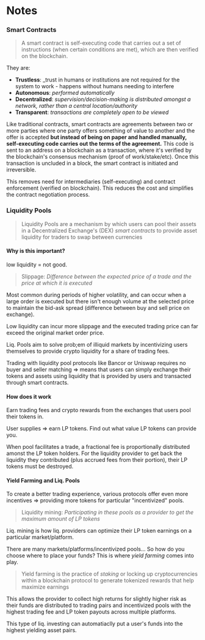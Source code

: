 # Notes

### Smart Contracts

> A smart contract is self-executing code that carries out a set of instructions (when certain conditions are met), which are then verified on the blockchain.

They are:
- **Trustless**: _trust in humans or institutions are not required for the system to work - happens without humans needing to interfere
- **Autonomous**: _performed automatically_
- **Decentralized**: _supervision/decision-making is distributed amongst a network, rather than a central location/authority_
- **Transparent**: _transactions are completely open to be viewed_

Like traditional contracts, smart contracts are agreements between two or more parties where one party offers something of value to another and the offer is accepted **but instead of being on paper and handled manually, self-executing code carries out the terms of the agreement.** This code is sent to an address on a blockchain as a transaction, where it's verified by the blockchain's consensus mechanism (proof of work/stake/etc). Once this transaction is uncluded in a block, the smart contract is initiated and irreversible.


This removes need for intermediaries (self-executing) and contract enforcement (verified on blockchain). This reduces the cost and simplifies the contract negotiation process. 


### Liquidity Pools

> Liquidity Pools are a mechanism by which users can pool their assets in a Decentralized Exchange's (DEX) *smart contracts* to provide asset liquidity for traders to swap between currencies

#### Why is this important?

low liquidity = not good.

> Slippage: _Difference between the expected price of a trade and the price at which it is executed_ 

Most common during periods of higher volatility, and can occur when a large order is executed but there isn't enough volume at the selected price to maintain the bid-ask spread (difference between buy and sell price on exchange).

Low liquidity can incur more slippage and the executed trading price can far exceed the original market order price.

Liq. Pools aim to solve prob;em of illiquid markets by incentivizing users themselves to provide crypto liquidity for a share of trading fees.

Trading with liquidity pool protocols like Bancor or Uniswap requires no buyer and seller matching => means that users can simply exchange their tokens and assets using liquidity that is provided by users and transacted through smart contracts.

#### How does it work

Earn trading fees and crypto rewards from the exchanges that users pool their tokens in.

User supplies => earn LP tokens. Find out what value LP tokens can provide you.

When pool facilitates a trade, a fractional fee is proportionally distributed amonst the LP token holders. For the liquidity provider to get back the liquidity they contributed (plus accrued fees from their portion), their LP tokens must be destroyed.

#### Yield Farming and Liq. Pools

To create a better trading experience, various protocols offer even more incentives => providing more tokens for particular "incentivized" pools.
> Liquidity mining: _Participating in these pools as a provider to get the maximum amount of LP tokens_

Liq. mining is how liq. providers can optimize their LP token earnings on a particular market/platform.

There are many markets/platforms/incentivized pools... So how do you choose where to place your funds? This is where *yield farming* comes into play. 

> Yield farming is the practice of *staking* or locking up cryptocurrencies within a blockchain protocol to generate tokenized rewards that help maximize earnings

This allows the provider to collect high returns for slightly higher risk as their funds are distributed to trading pairs and incentivized pools with the highest trading fee and LP token payouts across multiple platforms.

This type of liq. investing can automatiaclly put a user's funds into the highest yielding asset pairs. 


